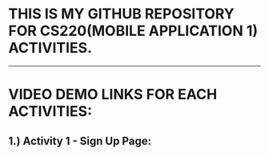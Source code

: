 # THIS IS MY GITHUB REPOSITORY FOR CS220(MOBILE APPLICATION 1) ACTIVITIES.
----
# VIDEO DEMO LINKS FOR EACH ACTIVITIES:
  1.) Activity 1 - Sign Up Page: 
----
